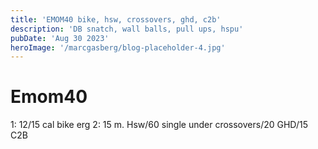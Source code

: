 ```yaml
---
title: 'EMOM40 bike, hsw, crossovers, ghd, c2b'
description: 'DB snatch, wall balls, pull ups, hspu'
pubDate: 'Aug 30 2023'
heroImage: '/marcgasberg/blog-placeholder-4.jpg'
---
```

# Emom40
1: 12/15 cal bike erg 
2: 15 m. Hsw/60 single under crossovers/20 GHD/15 C2B
